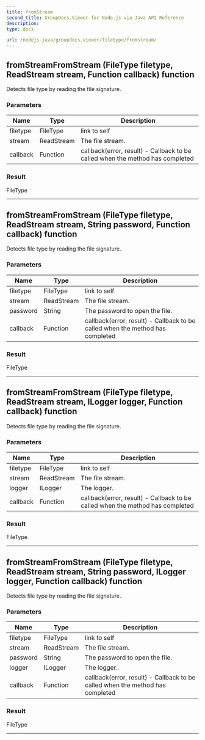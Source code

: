 ```yaml
---
title: fromStream
second_title: GroupDocs.Viewer for Node.js via Java API Reference
description: 
type: docs

url: /nodejs-java/groupdocs.viewer/filetype/fromstream/
---
```


## fromStreamFromStream (FileType filetype, ReadStream stream, Function callback)  function
Detects file type by reading the file signature.

### Parameters

| Name | Type | Description |
| --- | --- | --- |
| filetype | FileType  | link to self |
| stream | ReadStream | The file stream. |
| callback | Function | callback(error, result) - Callback to be called when the method has completed |

### Result
FileType


---


## fromStreamFromStream (FileType filetype, ReadStream stream, String password, Function callback)  function
Detects file type by reading the file signature.

### Parameters

| Name | Type | Description |
| --- | --- | --- |
| filetype | FileType  | link to self |
| stream | ReadStream | The file stream. |
| password | String | The password to open the file. |
| callback | Function | callback(error, result) - Callback to be called when the method has completed |

### Result
FileType


---


## fromStreamFromStream (FileType filetype, ReadStream stream, ILogger logger, Function callback)  function
Detects file type by reading the file signature.

### Parameters

| Name | Type | Description |
| --- | --- | --- |
| filetype | FileType  | link to self |
| stream | ReadStream | The file stream. |
| logger | ILogger | The logger. |
| callback | Function | callback(error, result) - Callback to be called when the method has completed |

### Result
FileType


---


## fromStreamFromStream (FileType filetype, ReadStream stream, String password, ILogger logger, Function callback)  function
Detects file type by reading the file signature.

### Parameters

| Name | Type | Description |
| --- | --- | --- |
| filetype | FileType  | link to self |
| stream | ReadStream | The file stream. |
| password | String | The password to open the file. |
| logger | ILogger | The logger. |
| callback | Function | callback(error, result) - Callback to be called when the method has completed |

### Result
FileType


---


